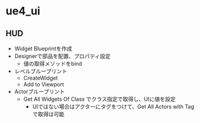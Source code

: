 # ue4_ui

## HUD
- Widget Blueprintを作成
- Designerで部品を配置、プロパティ設定
  - 値の取得メソッドをbind
- レベルブループリント
  - CreateWidget
  - Add to Viewport
- Actorブループリント
  - Get All Widgets Of Class でクラス指定で取得し、UIに値を設定
    - UIではない場合はアクターにタグをつけて、Get All Actors with Tag で取得は可能
